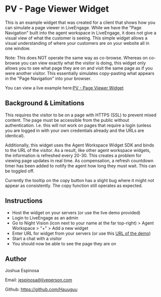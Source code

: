# PV - Page Viewer Widget 
This is an example widget that was created for a client that shows how you can simulate a page viewer in LiveEngage. While we have the "Page Navigation" built into the agent workspace in LiveEngage, it does not give a visual view of what the customer is seeing. This simple widget allows a visual understanding of where your customers are on your website all in one window.

Note: This does NOT operate the same way as co-browse. Whereas on co-browse you can view exactly what the visitor is doing, this widget only allows you to see what page they are on and visit the same page as if you were another visitor. This essentially simulates copy-pasting what appears in the "Page Navigation" into your browser.

You can view a live example here:[PV - Page Viewer Widget](https://le-page-viewer.herokuapp.com/index.html)

## Background & Limitations
This requires the visitor to be on a page with HTTPS (SSL) to prevent mixed content.
The page must be accessible from the public without authentication. I.e. this will not work on pages that require a login (unless you are logged in with your own credentials already and the URLs are identical).

Additionally, this widget uses the Agent Workspace Widget SDK and binds to the URL of the visitor. As a result, like other agent workspace widgets, the information is refreshed every 20-30. This creates a problem for viewing page updates in real time. As compensation, a refresh countdown timer has been added to notify the agent how long they must wait. This can be toggled off.

Currently the tooltip on the copy button has a slight bug where it might not appear as consistently. The copy function still operates as expected.

## Instructions
* Host the widget on your servers (or use the live demo provided)
* Login to LiveEngage as an admin
* Go to Night Vision (icon next to your name at the far top-right) > Agent Workspace > "+" > Add a new widget
* Enter URL for widget from your servers (or use this [URL of the demo](https://le-page-viewer.herokuapp.com/index.html))
* Start a chat with a visitor
* You should now be able to see the page they are on

## Author
Joshua Espinosa

Email: jespinosa@liveperson.com

Github: https://github.com/Hauuguu